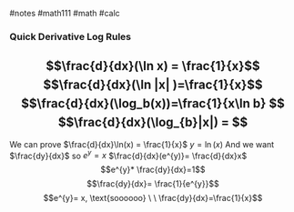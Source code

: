 #notes #math111 #math #calc

### Quick Derivative Log Rules
$$\frac{d}{dx}(\ln x) = \frac{1}{x}$$
$$\frac{d}{dx}(\ln |x| )=\frac{1}{x}$$
$$\frac{d}{dx}(\log_b(x))=\frac{1}{x\ln b} $$
$$\frac{d}{dx}(\log_{b}|x|) = $$
---
We can prove $\frac{d}{dx}\ln(x) = \frac{1}{x}$
$y=\ln(x)$
And we want $\frac{dy}{dx}$
so $e^{y}=x$
$\frac{d}{dx}(e^{y)}= \frac{d}{dx}x$
$$e^{y}* \frac{dy}{dx}=1$$
$$\frac{dy}{dx}= \frac{1}{e^{y}}$$
$$e^{y}= x, \text{soooooo} \ \ \frac{dy}{dx}=\frac{1}{x}$$


